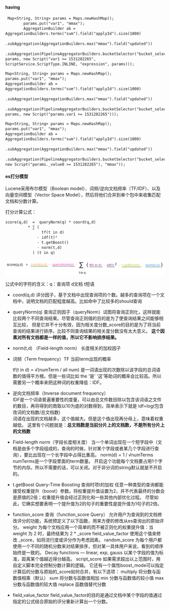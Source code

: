 
#### having
```
 Map<String, String> params = Maps.newHashMap();
        params.put("var1", "mmax");
        AggregationBuilder ab = AggregationBuilders.terms("sum").field("applyId").size(1000)
                .subAggregation(AggregationBuilders.max("mmax").field("updated"))
                .subAggregation(PipelineAggregatorBuilders.bucketSelector("bucket_selector", params, new Script("var1 >= 1531282265", ScriptService.ScriptType.INLINE, "expression", params)));

```

```
Map<String, String> params = Maps.newHashMap();
params.put("var1", "mmax");
AggregationBuilder ab = AggregationBuilders.terms("sum").field("applyId").size(1000)
        .subAggregation(AggregationBuilders.max("mmax").field("updated"))
        .subAggregation(PipelineAggregatorBuilders.bucketSelector("bucket_selector", params, new Script("params.var1 >= 1531282265")));
```


```
Map<String, String> params = Maps.newHashMap();
params.put("var1", "mmax");
AggregationBuilder ab = AggregationBuilders.terms("sum").field("applyId").size(1000)
        .subAggregation(AggregationBuilders.max("mmax").field("updated"))
        .subAggregation(PipelineAggregatorBuilders.bucketSelector("bucket_selector", new Script("params._value0 >= 1531282265"), "mmax"));
```

#### es打分模型

Lucene采用布尔模型（Boolean model）、词频/逆向文档频率（TF/IDF）、以及向量空间模型（Vector Space Model），然后将他们合并到单个包中来收集匹配文档和分数计算。


[](https://blog.csdn.net/sd4015700/article/details/50427568)
打分计算公式： 
```
score(q,d)  =  queryNorm(q) * coord(q,d)    
          * ∑ (           
                tf(t in d)  
              · idf(t)²      
              · t.getBoost() 
              · norm(t,d)   
            ) (t in q) 
```

![打分公式图片比较清晰](../imgs/lucene-score.png)

公式中的字符的含义：q：查询项  d文档  t短语

- coord(q,d) 评分因子，基于文档中出现查询项的个数。越多的查询项在一个文档中，说明文档的匹配程度越高。比如命中了比较多的should查询
- queryNorm(q) 查询正则因子（queryNorm）试图将查询正则化，这样就能比较两个不同查询结果。尽管查询正则值的目的是为了使查询结果之间能够相互比较，
 但是它并不十分有效，因为相关度分数_score的目的是为了将当前查询的结果进行排序，比较不同查询结果的相关度分数没有太大意义。
 **这个因素对所有文档都是一样的值，所以它不影响排序结果。**
- norm(t,d) （Field-length norm） 长度相关的加权因子


- 词频（Term frequency）TF  当前term出现的概率

  tf(t in d) = √(numTerm / all num)
  是一词语出现的次数除以该字段的总词语数的值得平方根。但是一些词比如 the '是' '这'等助词的概率会比较高。所以需要另一个概率来把这种词的权重降低：IDF。

- 逆向文档频率（Inverse document frequency）  
  IDF是一个词语普遍重要性的度量，可以由总文件数目除以包含该词语之文件的数目，再将得到的商取以10为底的对数得到，简单表示下就是
  idf=log(包含改词的文档数/总文档数)  
  词语在出现的文档越多，这个值越大。但是这个值出现再分母上，意味着权重越低。
  这里有个问题就是：**总文档数是当前分片上的文档数，不是所有分片上的文档数**
                   
- Field-length norm（字段长度相关度）
  当一个单词出现在一个短字段中（文档是由多个字段组成的，查询的时候，针对某个字段或者某几个字段进行查询），要比出现在一个长字段中占得比重高。
  norm(d) = 1 / √numTerms 
  numTerms是一个字段里面的term数量。
  开启这个功能每个文档要占用1个字节的内存。所以不需要的话，可以关闭。对于非分词的string默认就是不开启的。

- t.getBoost  Query-Time Boosting 查询时项t的加权
  任意一种类型的查询都能接受权重提升（boost）参数。将权重提升值设置为2，并不代表最终的分数会是原值的2倍；权重提升值会经过正则化和一些其他内部优化过程。
尽管如此，它确实想要表明一个提升值为2的句子的重要性是提升值为1句子的2倍。

- function_score 查询（function_score Query）
  允许用户为查询到的文档修改评分的功能，系统预定义了以下函数，用来方便的修改从es查询出的原始评分。
  weight
  为每个文档应用一个简单的而不被正则化的权重提升值：当 weight 为 2 时，最终结果为 2 * _score
  field_value_factor
  使用这个值来修改 _score，如将流行度或评分作为考虑因素。
  random_score
  为每个用户都使用一个不同的随机分数来对结果排序，但对某一具体用户来说，看到的顺序始终是一致的。
  Decay functions — linear, exp, gauss
  以某个字段的值为标准，距离某个值越近得分越高。
  script_score
  如果需求超出以上范围时，用自定义脚本完全控制分数计算的逻辑。
  它还有一个属性boost_mode可以指定计算后的分数与原始的_score如何合并，有以下选项：
  multiply
  将分数与函数值相乘（默认）
  sum
  将分数与函数值相加
  min
  分数与函数值的较小值
  max
  分数与函数值的较大值
  replace
  函数值替代分数
  
  
- field_value_factor
  field_value_factor的目的是通过文档中某个字段的值通过指定的公式结合原始的评分重新计算出一个分数。